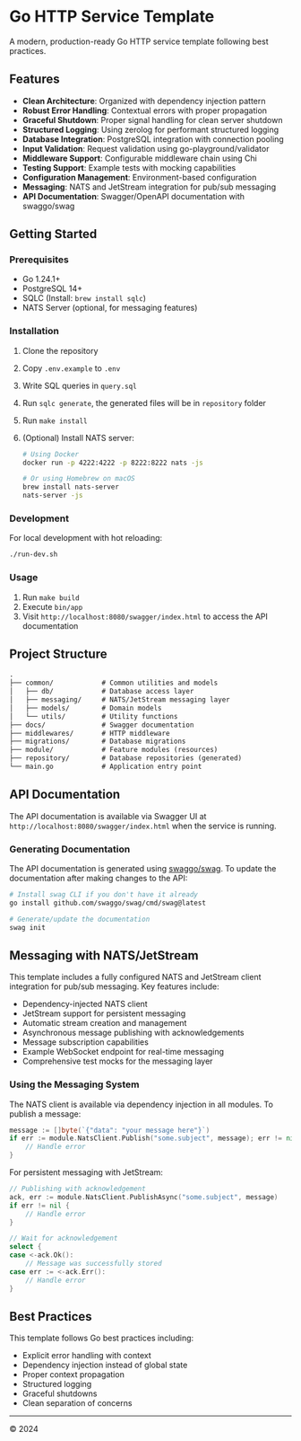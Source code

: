# Go HTTP Service Template

A modern, production-ready Go HTTP service template following best practices.

## Features

- **Clean Architecture**: Organized with dependency injection pattern
- **Robust Error Handling**: Contextual errors with proper propagation
- **Graceful Shutdown**: Proper signal handling for clean server shutdown
- **Structured Logging**: Using zerolog for performant structured logging
- **Database Integration**: PostgreSQL integration with connection pooling
- **Input Validation**: Request validation using go-playground/validator
- **Middleware Support**: Configurable middleware chain using Chi
- **Testing Support**: Example tests with mocking capabilities
- **Configuration Management**: Environment-based configuration
- **Messaging**: NATS and JetStream integration for pub/sub messaging
- **API Documentation**: Swagger/OpenAPI documentation with swaggo/swag

## Getting Started

### Prerequisites

- Go 1.24.1+
- PostgreSQL 14+
- SQLC (Install: `brew install sqlc`)
- NATS Server (optional, for messaging features)

### Installation

1. Clone the repository
2. Copy `.env.example` to `.env`
3. Write SQL queries in `query.sql`
4. Run `sqlc generate`, the generated files will be in `repository` folder
5. Run `make install`
6. (Optional) Install NATS server:

   ```sh
   # Using Docker
   docker run -p 4222:4222 -p 8222:8222 nats -js

   # Or using Homebrew on macOS
   brew install nats-server
   nats-server -js
   ```

### Development

For local development with hot reloading:

```sh
./run-dev.sh
```

### Usage

1. Run `make build`
2. Execute `bin/app`
3. Visit `http://localhost:8080/swagger/index.html` to access the API documentation

## Project Structure

```md
.
├── common/            # Common utilities and models
│   ├── db/            # Database access layer
│   ├── messaging/     # NATS/JetStream messaging layer
│   ├── models/        # Domain models
│   └── utils/         # Utility functions
├── docs/              # Swagger documentation
├── middlewares/       # HTTP middleware
├── migrations/        # Database migrations
├── module/            # Feature modules (resources)
├── repository/        # Database repositories (generated)
└── main.go            # Application entry point
```

## API Documentation

The API documentation is available via Swagger UI at `http://localhost:8080/swagger/index.html` when the service is running.

### Generating Documentation

The API documentation is generated using [swaggo/swag](https://github.com/swaggo/swag). To update the documentation after making changes to the API:

```bash
# Install swag CLI if you don't have it already
go install github.com/swaggo/swag/cmd/swag@latest

# Generate/update the documentation
swag init
```

## Messaging with NATS/JetStream

This template includes a fully configured NATS and JetStream client integration for pub/sub messaging. Key features include:

- Dependency-injected NATS client
- JetStream support for persistent messaging
- Automatic stream creation and management
- Asynchronous message publishing with acknowledgements
- Message subscription capabilities
- Example WebSocket endpoint for real-time messaging
- Comprehensive test mocks for the messaging layer

### Using the Messaging System

The NATS client is available via dependency injection in all modules. To publish a message:

```go
message := []byte(`{"data": "your message here"}`)
if err := module.NatsClient.Publish("some.subject", message); err != nil {
    // Handle error
}
```

For persistent messaging with JetStream:

```go
// Publishing with acknowledgement
ack, err := module.NatsClient.PublishAsync("some.subject", message)
if err != nil {
    // Handle error
}

// Wait for acknowledgement
select {
case <-ack.Ok():
    // Message was successfully stored
case err := <-ack.Err():
    // Handle error
}
```

## Best Practices

This template follows Go best practices including:

- Explicit error handling with context
- Dependency injection instead of global state
- Proper context propagation
- Structured logging
- Graceful shutdowns
- Clean separation of concerns

---

© 2024
